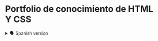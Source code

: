 # Portfolio de conocimiento de HTML Y CSS

<details>
<summary>🗣️ Spanish version</summary>

    <details>

        ![](https://github.com/diegudeveloper/Projects_html_css/blob/gh-pages/Assets/PC.png)

    </details>


## Welcome! 👋

Gracias por tomarte el tiempo para observar, analizar y sobre todo realizar críticas constructivas.

[Portafolio HTML y CSS](https://diegudeveloper.github.io/Projects_html_css/) es el resultado de mis habilidades adquiridas en los diferentes cursos tomados en distintas plataformas online, por ende, me considero una persona autodidacta y con muchas ganas de aprender y de convertirme en un gran Fronted Developer. 

Tus comentarios, observaciones y críticas me ayudaran a afianzar mis conocimientos y a su vez obtener buenas bases para futuros proyectos con HTML y CSS.

**Toma en cuenta que estos son mis primeros proyectos después de realizar una serie de cursos y no tengo la experiencia que se amerita para tener unas buenas prácticas, por tal motivo, seguro encontraras algunos errores de códigos que seguramente pueden ser mejorados.**

## El Portafolio. 🗂️

El Portafolio consta de 14 proyectos, en ellos solo se utiliza Html y Css puro.

Todos los proyectos se comenzaron a elaborar después de realizar 4 cursos de Html Y Css (Introducción a la Web). Algunos de estos cursos fueron tomado de plataformas como: Youtube, Platzi, Edteam y Código facilito. 

## ¿Como Puedes Ayudarme? 🙋‍♂️

En cada uno de los proyectos podrás ver los enlaces tanto del Github Page como del Archivo Readme. Desde ahí podrás realizar todas las críticas necesarias para poder mejorar tanto el proyecto como mis habilidades y conocimientos para las buenas prácticas.

## Tus Criticas Constructivas ✍️

No dudes en mencionar como puedo mejorar mis estructuras con html y sobre todo mi diseño con Css.

Debes recordar que soy un aprendiz junior y que no poseo experiencia alguna, sin embargo, estoy abierto a toda clase de mejora y sobre todo de aprendizaje.



## Implementando mi Proyecto 📥📤

Te comento que mi portafolio esta alojado en:

- [Github Pages] (https://diegudeveloper.github.io/Projects_html_css/)

- [Github Readme] (https://github.com/diegudeveloper/Projects_html_css)

Y mis Proyectos en:

- [Replit] (https://replit.com/repls)

## Proyectos 🗃️

    - Proyecto01 Web Curso
        <details>
            <summary>🖥 Desktop version</summary>

        ![](https://github.com/diegudeveloper/Projects_html_css/blob/gh-pages/Proyectos/Proyecto1desktop.png)

        </details>

        <details>
            <summary>📱 Mobile version</summary>
            
        ![](https://github.com/diegudeveloper/Projects_html_css/blob/gh-pages/Proyectos/Proyecto1movil.jpg)

        </details>

    - Proyecto02 Web Restaurant

        <details>
            <summary>🖥 Desktop version</summary>

        ![](https://github.com/diegudeveloper/Projects_html_css/blob/gh-pages/Proyectos/Proyecto2desktop.png)

        </details>

        <details>
            <summary>📱 Mobile version</summary>
            
        ![](https://github.com/diegudeveloper/Projects_html_css/blob/gh-pages/Proyectos/Proyecto2movil.png)

        </details>

    - Proyecto03 Web Headphones

        <details>
            <summary>🖥 Desktop version</summary>

        ![](https://github.com/diegudeveloper/Projects_html_css/blob/gh-pages/Proyectos/Proyecto3desktop.png)

        </details>

        <details>
            <summary>📱 Mobile version</summary>
            
        ![](https://github.com/diegudeveloper/Projects_html_css/blob/gh-pages/Proyectos/Proyecto3movil.png)

        </details>

    - Proyecto04 Web Minimalista

        <details>
            <summary>🖥 Desktop version</summary>

        ![](https://github.com/diegudeveloper/Projects_html_css/blob/gh-pages/Proyectos/Proyecto4desktop.png)

        </details>

        <details>
            <summary>📱 Mobile version</summary>
            
        ![](https://github.com/diegudeveloper/Projects_html_css/blob/gh-pages/Proyectos/Proyecto4movil.png)

        </details>

    - Proyecto05 Web Digital Marketink

        <details>
            <summary>🖥 Desktop version</summary>

        ![](https://github.com/diegudeveloper/Projects_html_css/blob/gh-pages/Proyectos/Proyecto5desktop.png)

        </details>

        <details>
            <summary>📱 Mobile version</summary>
            
        ![](https://github.com/diegudeveloper/Projects_html_css/blob/gh-pages/Proyectos/Proyecto5movil.png)

        </details>

    - Proyecto06 Web Genesis

        <details>
            <summary>🖥 Desktop version</summary>

        ![](https://github.com/diegudeveloper/Projects_html_css/blob/gh-pages/Proyectos/Proyecto6desktop.png)

        </details>

        <details>
            <summary>📱 Mobile version</summary>
            
        ![](https://github.com/diegudeveloper/Projects_html_css/blob/gh-pages/Proyectos/Proyecto6movil.png)

        </details>

    - Proyecto07 Landing Pages

        <details>
            <summary>🖥 Desktop version</summary>

        ![](https://github.com/diegudeveloper/Projects_html_css/blob/gh-pages/Proyectos/Proyecto7desktop.png)

        </details>

        <details>
            <summary>📱 Mobile version</summary>
            
        ![](https://github.com/diegudeveloper/Projects_html_css/blob/gh-pages/Proyectos/Proyecto7movil.png)

        </details>

    - Proyecto08 Grid

        <details>
            <summary>🖥 Desktop version</summary>

        ![](https://github.com/diegudeveloper/Projects_html_css/blob/gh-pages/Proyectos/Proyecto8desktop.png)

        </details>

        <details>
            <summary>📱 Mobile version</summary>
            
        ![](https://github.com/diegudeveloper/Projects_html_css/blob/gh-pages/Proyectos/Proyecto8movil.png)

        </details>

    - Proyecto09 Responsive Menu

        <details>
            <summary>🖥 Desktop version</summary>

        ![](https://github.com/diegudeveloper/Projects_html_css/blob/gh-pages/Proyectos/Proyecto9desktop.png)

        </details>

        <details>
            <summary>📱 Mobile version</summary>
            
        ![](https://github.com/diegudeveloper/Projects_html_css/blob/gh-pages/Proyectos/Proyecto9movil.png)

        </details>

    - Proyecto10 Filtro

        <details>
            <summary>🖥 Desktop version</summary>

        ![](https://github.com/diegudeveloper/Projects_html_css/blob/gh-pages/Proyectos/Proyecto10desktop.png)

        </details>

        <details>
            <summary>📱 Mobile version</summary>
            
        ![](https://github.com/diegudeveloper/Projects_html_css/blob/gh-pages/Proyectos/Proyecto10movil.png)

        </details>

    - Proyecto11 Menu Animado

        <details>
            <summary>🖥 Desktop version</summary>

        ![](https://github.com/diegudeveloper/Projects_html_css/blob/gh-pages/Proyectos/Proyecto11Desktop.png)

        </details>

        <details>
            <summary>📱 Mobile version</summary>
            
        ![](https://github.com/diegudeveloper/Projects_html_css/blob/gh-pages/Proyectos/Proyecto11movil.png)

        </details>

    - Proyecto12 Desafio Card

        <details>
            <summary>🖥 Desktop version</summary>

        ![](https://github.com/diegudeveloper/Projects_html_css/blob/gh-pages/Proyectos/Proyecto12desktop.jpg)

        </details>

        <details>
            <summary>📱 Mobile version</summary>
            
        ![](https://github.com/diegudeveloper/Projects_html_css/blob/gh-pages/Proyectos/Proyecto12movil.jpg)

        </details>

    - Proyecto13 Desafio Card Component

        <details>
            <summary>🖥 Desktop version</summary>

        ![](https://github.com/diegudeveloper/Projects_html_css/blob/gh-pages/Proyectos/Proyecto13Desktop.jpg)

        </details>

        <details>
            <summary>📱 Mobile version</summary>
            
        ![](https://github.com/diegudeveloper/Projects_html_css/blob/gh-pages/Proyectos/Proyecto13movil.jpg)

        </details>

    ## ¡Ayudame a Mejorar! 🚀

</details>